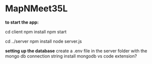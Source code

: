 # MapNMeet35L

 **to start the app:**

cd client
npm install
npm start

cd ../server
npm install
node server.js

**setting up the database**
create a .env file in the server folder with the mongo db connection string
install mongodb vs code extension?